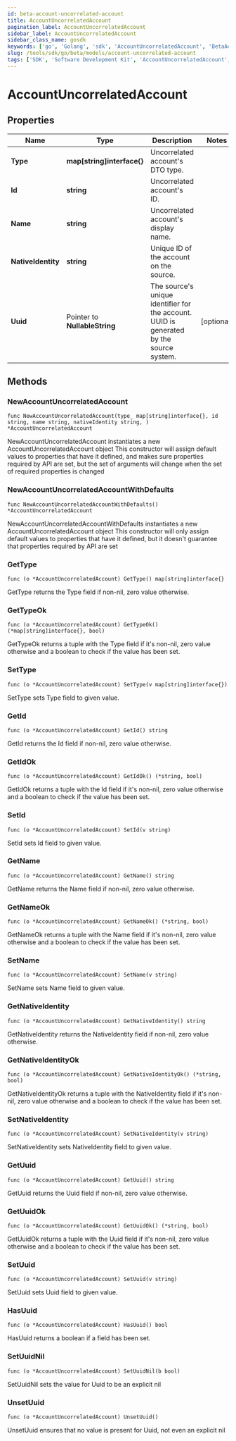 ```yaml
---
id: beta-account-uncorrelated-account
title: AccountUncorrelatedAccount
pagination_label: AccountUncorrelatedAccount
sidebar_label: AccountUncorrelatedAccount
sidebar_class_name: gosdk
keywords: ['go', 'Golang', 'sdk', 'AccountUncorrelatedAccount', 'BetaAccountUncorrelatedAccount'] 
slug: /tools/sdk/go/beta/models/account-uncorrelated-account
tags: ['SDK', 'Software Development Kit', 'AccountUncorrelatedAccount', 'BetaAccountUncorrelatedAccount']
---
```


# AccountUncorrelatedAccount

## Properties

Name | Type | Description | Notes
------------ | ------------- | ------------- | -------------
**Type** | **map[string]interface{}** | Uncorrelated account's DTO type. | 
**Id** | **string** | Uncorrelated account's ID. | 
**Name** | **string** | Uncorrelated account's display name. | 
**NativeIdentity** | **string** | Unique ID of the account on the source. | 
**Uuid** | Pointer to **NullableString** | The source's unique identifier for the account. UUID is generated by the source system. | [optional] 

## Methods

### NewAccountUncorrelatedAccount

`func NewAccountUncorrelatedAccount(type_ map[string]interface{}, id string, name string, nativeIdentity string, ) *AccountUncorrelatedAccount`

NewAccountUncorrelatedAccount instantiates a new AccountUncorrelatedAccount object
This constructor will assign default values to properties that have it defined,
and makes sure properties required by API are set, but the set of arguments
will change when the set of required properties is changed

### NewAccountUncorrelatedAccountWithDefaults

`func NewAccountUncorrelatedAccountWithDefaults() *AccountUncorrelatedAccount`

NewAccountUncorrelatedAccountWithDefaults instantiates a new AccountUncorrelatedAccount object
This constructor will only assign default values to properties that have it defined,
but it doesn't guarantee that properties required by API are set

### GetType

`func (o *AccountUncorrelatedAccount) GetType() map[string]interface{}`

GetType returns the Type field if non-nil, zero value otherwise.

### GetTypeOk

`func (o *AccountUncorrelatedAccount) GetTypeOk() (*map[string]interface{}, bool)`

GetTypeOk returns a tuple with the Type field if it's non-nil, zero value otherwise
and a boolean to check if the value has been set.

### SetType

`func (o *AccountUncorrelatedAccount) SetType(v map[string]interface{})`

SetType sets Type field to given value.


### GetId

`func (o *AccountUncorrelatedAccount) GetId() string`

GetId returns the Id field if non-nil, zero value otherwise.

### GetIdOk

`func (o *AccountUncorrelatedAccount) GetIdOk() (*string, bool)`

GetIdOk returns a tuple with the Id field if it's non-nil, zero value otherwise
and a boolean to check if the value has been set.

### SetId

`func (o *AccountUncorrelatedAccount) SetId(v string)`

SetId sets Id field to given value.


### GetName

`func (o *AccountUncorrelatedAccount) GetName() string`

GetName returns the Name field if non-nil, zero value otherwise.

### GetNameOk

`func (o *AccountUncorrelatedAccount) GetNameOk() (*string, bool)`

GetNameOk returns a tuple with the Name field if it's non-nil, zero value otherwise
and a boolean to check if the value has been set.

### SetName

`func (o *AccountUncorrelatedAccount) SetName(v string)`

SetName sets Name field to given value.


### GetNativeIdentity

`func (o *AccountUncorrelatedAccount) GetNativeIdentity() string`

GetNativeIdentity returns the NativeIdentity field if non-nil, zero value otherwise.

### GetNativeIdentityOk

`func (o *AccountUncorrelatedAccount) GetNativeIdentityOk() (*string, bool)`

GetNativeIdentityOk returns a tuple with the NativeIdentity field if it's non-nil, zero value otherwise
and a boolean to check if the value has been set.

### SetNativeIdentity

`func (o *AccountUncorrelatedAccount) SetNativeIdentity(v string)`

SetNativeIdentity sets NativeIdentity field to given value.


### GetUuid

`func (o *AccountUncorrelatedAccount) GetUuid() string`

GetUuid returns the Uuid field if non-nil, zero value otherwise.

### GetUuidOk

`func (o *AccountUncorrelatedAccount) GetUuidOk() (*string, bool)`

GetUuidOk returns a tuple with the Uuid field if it's non-nil, zero value otherwise
and a boolean to check if the value has been set.

### SetUuid

`func (o *AccountUncorrelatedAccount) SetUuid(v string)`

SetUuid sets Uuid field to given value.

### HasUuid

`func (o *AccountUncorrelatedAccount) HasUuid() bool`

HasUuid returns a boolean if a field has been set.

### SetUuidNil

`func (o *AccountUncorrelatedAccount) SetUuidNil(b bool)`

 SetUuidNil sets the value for Uuid to be an explicit nil

### UnsetUuid
`func (o *AccountUncorrelatedAccount) UnsetUuid()`

UnsetUuid ensures that no value is present for Uuid, not even an explicit nil

